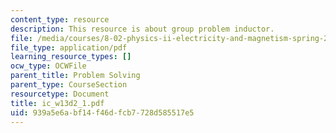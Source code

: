 ```yaml
---
content_type: resource
description: This resource is about group problem inductor.
file: /media/courses/8-02-physics-ii-electricity-and-magnetism-spring-2007/939a5e6abf14f46dfcb7728d585517e5_ic_w13d2_1.pdf
file_type: application/pdf
learning_resource_types: []
ocw_type: OCWFile
parent_title: Problem Solving
parent_type: CourseSection
resourcetype: Document
title: ic_w13d2_1.pdf
uid: 939a5e6a-bf14-f46d-fcb7-728d585517e5
---
```

